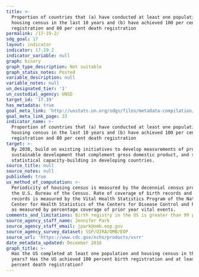 ```yaml
---
title: >-
  Proportion of countries that (a) have conducted at least one population and
  housing census in the last 10 years and (b) have achieved 100 per cent birth
  registration and 80 per cent death registration
permalink: /17-19-2/
sdg_goal: 17
layout: indicator
indicator: 17.19.2
indicator_variable: null
graph: binary
graph_type_description: Not suitable
graph_status_notes: Posted
variable_description: null
variable_notes: null
un_designated_tier: '1'
un_custodial_agency: UNSD
target_id: '17.19'
has_metadata: true
goal_meta_link: 'http://unstats.un.org/sdgs/files/metadata-compilation/Metadata-Goal-17.pdf'
goal_meta_link_page: 33
indicator_name: >-
  Proportion of countries that (a) have conducted at least one population and
  housing census in the last 10 years and (b) have achieved 100 per cent birth
  registration and 80 per cent death registration
target: >-
  By 2030, build on existing initiatives to develop measurements of progress on
  sustainable development that complement gross domestic product, and support
  statistical capacity-building in developing countries.
source_title: null
source_notes: null
published: true
us_method_of_computation: >-
  Periodicity of housing census is measured by the decennial census program of
  the U.S. Bureau of the Census. Rate of coverage of birth records and death
  records is measured by the Vital Health Statistics Program of the National
  Center for Health Statistics of the Centers for Disease Control and Prevention
  as measured by percentage coverage of prior year vital events.
comments_and_limitations: Birth registry in the US is greater than 99 percent.
source_agency_staff_name: Jennifer Park
source_agency_staff_email: jpark@omb.eop.gov
source_agency_survey_dataset: SSP/OIRA/OMB/EOP
source_url: 'https://www.cdc.gov/nchs/products/vsrr'
date_metadata_updated: December 2016
graph_title: >-
  Has the US completed at least one population and housing census in the last 10
  years? Has the US achieved 100 percent birth registration and at least 80
  percent death registration?
---
```

